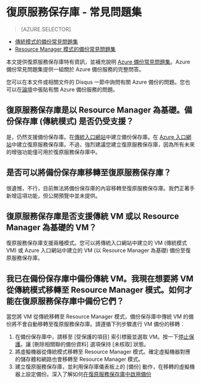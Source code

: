 <properties
   pageTitle="復原服務保存庫常見問題集 | Microsoft Azure"
   description="此版本的常見問題集支援公開預覽版本的 Azure 備份服務。關於備份代理程式、備份和保留、復原、安全性，以及 Azure 備份解決方案其他常見問題的常見問題集答案。"
   services="backup"
   documentationCenter=""
   authors="markgalioto"
   manager="jwhit"
   editor=""
   keywords="備份解決方案；備份服務"/>

<tags
   ms.service="backup"
   ms.workload="storage-backup-recovery"
	 ms.tgt_pltfrm="na"
	 ms.devlang="na"
	 ms.topic="get-started-article"
	 ms.date="08/21/2016"
	 ms.author="trinadhk; markgal; jimpark;"/>

# 復原服務保存庫 - 常見問題集

> [AZURE.SELECTOR]
- [傳統模式的備份常見問題集](backup-azure-backup-faq.md)
- [Resource Manager 模式的備份常見問題集](backup-azure-backup-ibiza-faq.md)

本文提供復原服務保存庫特有資訊，並補充說明 [Azure 備份常見問題集](backup-azure-backup-faq.md)。Azure 備份常見問題集提供一組關於 Azure 備份服務的完整問答。

您可以在本文件或相關文件的 Disqus 一節中詢問有關 Azure 備份的問題。您也可以在[論壇](https://social.msdn.microsoft.com/forums/azure/home?forum=windowsazureonlinebackup)中張貼有關 Azure 備份服務的問題。

## 復原服務保存庫是以 Resource Manager 為基礎。備份保存庫 (傳統模式) 是否仍受支援？<br/>
是，仍然支援備份保存庫。在[傳統入口網站](https://manage.windowsazure.com)中建立備份保存庫。在 [Azure 入口網站](https://portal.azure.com)中建立復原服務保存庫。不過，強烈建議您建立復原服務保存庫，因為所有未來的增強功能僅可用於復原服務保存庫中。

## 是否可以將備份保存庫移轉至復原服務保存庫？<br/>
很遺憾，不行，目前無法將備份保存庫的內容移轉至復原服務保存庫。我們正著手新增這項功能，但公開預覽中並未提供。

## 復原服務保存庫是否支援傳統 VM 或以 Resource Manager 為基礎的 VM？<br/>
復原服務保存庫支援兩種模式。您可以將傳統入口網站中建立的 VM (傳統模式 VM) 或 Azure 入口網站中建立的 VM (以 Resource Manager 為基礎) 備份至復原服務保存庫。

## 我已在備份保存庫中備份傳統 VM。我現在想要將 VM 從傳統模式移轉至 Resource Manager 模式。如何才能在復原服務保存庫中備份它們？
當您將 VM 從傳統移轉至 Resource Manager 模式，備份保存庫中傳統 VM 的備份將不會自動移轉至復原服務保存庫。請遵循下列步驟進行 VM 備份的移轉︰

1. 在備份保存庫中，請移至 [受保護的項目] 索引標籤並選取 VM。按一下[停止保護](backup-azure-manage-vms-classic.md#stop-protecting-virtual-machines)。讓 [刪除相關聯的備份資料] 選項保持 [未核取] 狀態。
2. 將虛擬機器從傳統模式移轉至 Resource Manager 模式。確定虛擬機器對應的儲存體和網路也會移轉至 Resource Manager 模式。
3. 建立復原服務保存庫，並利用保存庫儀表板上的 [備份] 動作，在移轉的虛擬機器上設定備份。深入了解如何[在復原服務保存庫中啟用備份](backup-azure-vms-first-look-arm.md)

<!---HONumber=AcomDC_0928_2016-->